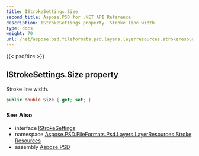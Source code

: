 ```yaml
---
title: IStrokeSettings.Size
second_title: Aspose.PSD for .NET API Reference
description: IStrokeSettings property. Stroke line width
type: docs
weight: 70
url: /net/aspose.psd.fileformats.psd.layers.layerresources.strokeresources/istrokesettings/size/
---
```

{{< psd/tize >}}
## IStrokeSettings.Size property

Stroke line width.

```csharp
public double Size { get; set; }
```

### See Also

* interface [IStrokeSettings](../)
* namespace [Aspose.PSD.FileFormats.Psd.Layers.LayerResources.StrokeResources](../../istrokesettings/)
* assembly [Aspose.PSD](../../../)


